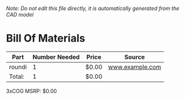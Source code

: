 ###### Note: Do not edit this file directly, it is automatically generated from the CAD model 
# Bill Of Materials 
 |Part|Number Needed|Price|Source| 
 |----|----------|-----|-----|
|roundi|1|$0.00|www.example.com|
|Total: |1|$0.00| |

 3xCOG MSRP: $0.00
